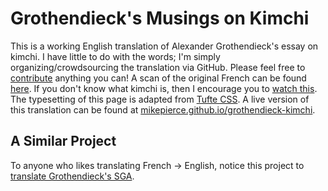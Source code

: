# Grothendieck's Musings on Kimchi

This is a working English translation of Alexander Grothendieck's essay on kimchi.
I have little to do with the words; 
I'm simply organizing/crowdsourcing the translation via GitHub. 
Please feel free to 
[contribute](https://github.com/mikepierce/grothendieck-kimchi/issues) anything you can!
A scan of the original French can be found 
[here](http://www.ihes.fr/~damour/IMAGE/kimchi_grothendieck.pdf). 
If you don't know what kimchi is, then I encourage you to 
[watch this](https://youtu.be/W4hvneKcPZI).
The typesetting of this page is adapted from 
[Tufte CSS](https://edwardtufte.github.io/tufte-css).
A live version of this translation can be found at 
[mikepierce.github.io/grothendieck-kimchi](https://mikepierce.github.io/grothendieck-kimchi).


## A Similar Project

To anyone who likes translating French → English, 
notice this project to [translate Grothendieck's SGA](https://github.com/jmoellermath/translate-SGAI).

